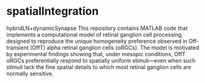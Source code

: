 # spatialIntegration
 hybridLN+dynamicSynapse
This repository contains MATLAB code that implements a computational model of retinal ganglion cell processing, designed to reproduce the unique homogeneity preference observed in Off-transient (OffT) alpha retinal ganglion cells (αRGCs). The model is motivated by experimental findings showing that, under mesopic conditions, OffT αRGCs preferentially respond to spatially uniform stimuli—even when such stimuli lack the fine spatial details to which most retinal ganglion cells are normally sensitive.
